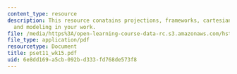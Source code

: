 ```yaml
---
content_type: resource
description: This resource conatains projections, frameworks, cartesian vs dialectical
  and modeling in your work.
file: /media/https%3A/open-learning-course-data-rc.s3.amazonaws.com/hst-750-modeling-issues-in-speech-and-hearing-spring-2006/6e8dd169a5cb092bd333fd768de573f8_pset11_wk15.pdf
file_type: application/pdf
resourcetype: Document
title: pset11_wk15.pdf
uid: 6e8dd169-a5cb-092b-d333-fd768de573f8
---
```

